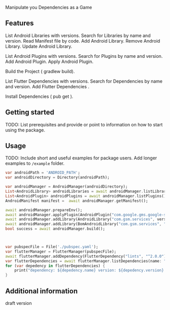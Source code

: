 Manipulate you Dependencies as a Game

## Features

List Android Libraries with versions.
Search for Libraries by name and version.
Read Manifest file by code.
Add Android Library.
Remove Android Library.
Update Android Library.

List Android Plugins with versions.
Search for Plugins by name and version.
Add Android Plugin.
Apply Android Plugin.

Build the Project ( gradlew build).

List Flutter Dependencies with versions.
Search for Dependencies by name and version.
Add Flutter Dependencies .

Install Dependencies ( pub get ).

## Getting started

TODO: List prerequisites and provide or point to information on how to
start using the package.

## Usage

TODO: Include short and useful examples for package users. Add longer examples
to `/example` folder.

```dart
var androidPath = 'ANDROID_PATH';
var androidDirectory = Directory(androidPath);

var androidManager = AndroidManager(androidDirectory);
List<AndroidLibrary> androidLibraries = await androidManager.listLibraries();
List<AndroidPlugin> androidPlugins = await androidManager.listPlugins();
AndroidManifest manifest =  await androidManager.getManifest();

await androidManager.prepareEnv();
await androidManager.applyPlugin(AndroidPlugin("com.google.gms.google-services", "4.3.5"));
await androidManager.addLibrary(AndroidLibrary("com.gsm.services", version: "2.3"));
await androidManager.addLibrary(BomAndroidLibrary("com.gsm.services", "1234"));
bool success = await androidManager.build();



var pubspecFile = File('./pubspec.yaml');
var flutterManager = FlutterManager(pubspecFile);
await flutterManager.addDependency(FlutterDependency("lints", "^2.0.0"));
var flutterDependencies = await flutterManager.listDependencies(name: "args");
for (var depedency in flutterDependencies) {
    print("dependency: ${depedency.name} version: ${depedency.version} ");
}

```

## Additional information

draft version